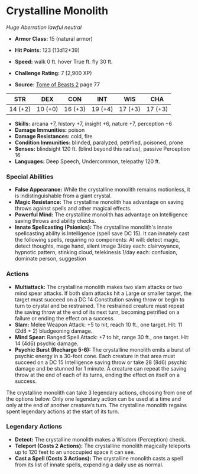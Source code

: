 # Crystalline Monolith

*Huge* *Aberration* *lawful neutral*

- **Armor Class:** 15 (natural armor)
- **Hit Points:** 123 (13d12+39)
- **Speed:** walk 0 ft. hover True ft. fly 30 ft.

- **Challenge Rating:** 7 (2,900 XP)
- **Source:** [Tome of Beasts 2](https://koboldpress.com/kpstore/product/tome-of-beasts-2-for-5th-edition) page 77

| STR | DEX | CON | INT | WIS | CHA |
| --- | --- | --- | --- | --- | --- |
| 14 (+2) | 10 (+0) | 16 (+3) | 19 (+4) | 17 (+3) | 17 (+3) |

- **Skills:** arcana +7, history +7, insight +6, nature +7, perception +6
- **Damage Immunities:** poison
- **Damage Resistances:** cold, fire
- **Condition Immunities:** blinded, paralyzed, petrified, poisoned, prone
- **Senses:** blindsight 120 ft. (blind beyond this radius), passive Perception 16
- **Languages:** Deep Speech, Undercommon, telepathy 120 ft.

### Special Abilities

- **False Appearance:** While the crystalline monolith remains motionless, it is indistinguishable from a giant crystal.
- **Magic Resistance:** The crystalline monolith has advantage on saving throws against spells and other magical effects.
- **Powerful Mind:** The crystalline monolith has advantage on Intelligence saving throws and ability checks.
- **Innate Spellcasting (Psionics):** The crystalline monolith's innate spellcasting ability is Intelligence (spell save DC 15). It can innately cast the following spells, requiring no components:
At will: detect magic, detect thoughts, mage hand, silent image
3/day each: clairvoyance, hypnotic pattern, stinking cloud, telekinesis
1/day each: confusion, dominate person, suggestion

### Actions

- **Multiattack:** The crystalline monolith makes two slam attacks or two mind spear attacks. If both slam attacks hit a Large or smaller target, the target must succeed on a DC 14 Constitution saving throw or begin to turn to crystal and be restrained. The restrained creature must repeat the saving throw at the end of its next turn, becoming petrified on a failure or ending the effect on a success.
- **Slam:** Melee Weapon Attack: +5 to hit, reach 10 ft., one target. Hit: 11 (2d8 + 2) bludgeoning damage.
- **Mind Spear:** Ranged Spell Attack: +7 to hit, range 30 ft., one target. Hit: 14 (4d6) psychic damage.
- **Psychic Burst (Recharge 5-6):** The crystalline monolith emits a burst of psychic energy in a 30-foot cone. Each creature in that area must succeed on a DC 15 Intelligence saving throw or take 28 (8d6) psychic damage and be stunned for 1 minute. A creature can repeat the saving throw at the end of each of its turns, ending the effect on itself on a success.

The crystalline monolith can take 3 legendary actions, choosing from one of the options below. Only one legendary action can be used at a time and only at the end of another creature’s turn. The crystalline monolith regains spent legendary actions at the start of its turn.

### Legendary Actions

- **Detect:** The crystalline monolith makes a Wisdom (Perception) check.
- **Teleport (Costs 2 Actions):** The crystalline monolith magically teleports up to 120 feet to an unoccupied space it can see.
- **Cast a Spell (Costs 3 Actions):** The crystalline monolith casts a spell from its list of innate spells, expending a daily use as normal.
